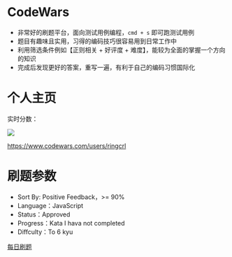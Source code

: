 # CodeWars

- 非常好的刷题平台，面向测试用例编程，`cmd + s` 即可跑测试用例
- 题目有趣味且实用，习得的编码技巧很容易用到日常工作中
- 利用筛选条件例如【正则相关 + 好评度 + 难度】，能较为全面的掌握一个方向的知识
- 完成后发现更好的答案，重写一遍，有利于自己的编码习惯国际化

# 个人主页

实时分数：

![](https://static.chenng.cn/api/dynamic_image/codewars)

https://www.codewars.com/users/ringcrl

# 刷题参数

- Sort By: Positive Feedback，>= 90%
- Language：JavaScript
- Status：Approved
- Progress：Kata I hava not completed
- Diffculty：To 6 kyu

[每日刷题](https://www.codewars.com/kata/search/my-languages?q=&xids=completed&beta=false&order_by=satisfaction_percent+desc%2Ctotal_completed+desc)